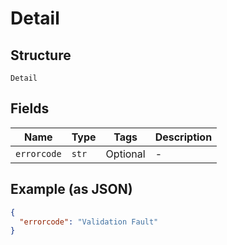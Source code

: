 
# Detail

## Structure

`Detail`

## Fields

| Name | Type | Tags | Description |
|  --- | --- | --- | --- |
| `errorcode` | `str` | Optional | - |

## Example (as JSON)

```json
{
  "errorcode": "Validation Fault"
}
```

